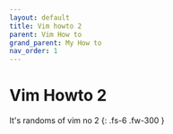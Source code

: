 ```yaml
---
layout: default
title: Vim howto 2
parent: Vim How to
grand_parent: My How to
nav_order: 1
---
```


# Vim Howto 2
It's randoms of vim
no 2
{: .fs-6 .fw-300 }

